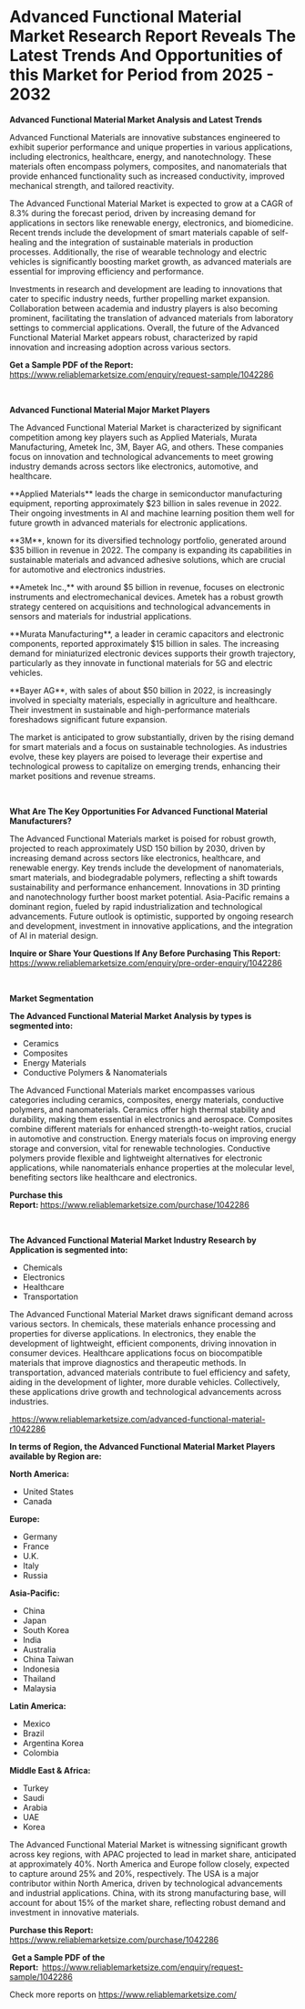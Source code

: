<p><h1>Advanced Functional Material Market Research Report Reveals The Latest Trends And Opportunities of this Market for Period from 2025 - 2032</h1></p><p><strong>Advanced Functional Material Market Analysis and Latest Trends</strong></p>
<p><p>Advanced Functional Materials are innovative substances engineered to exhibit superior performance and unique properties in various applications, including electronics, healthcare, energy, and nanotechnology. These materials often encompass polymers, composites, and nanomaterials that provide enhanced functionality such as increased conductivity, improved mechanical strength, and tailored reactivity.</p><p>The Advanced Functional Material Market is expected to grow at a CAGR of 8.3% during the forecast period, driven by increasing demand for applications in sectors like renewable energy, electronics, and biomedicine. Recent trends include the development of smart materials capable of self-healing and the integration of sustainable materials in production processes. Additionally, the rise of wearable technology and electric vehicles is significantly boosting market growth, as advanced materials are essential for improving efficiency and performance.</p><p>Investments in research and development are leading to innovations that cater to specific industry needs, further propelling market expansion. Collaboration between academia and industry players is also becoming prominent, facilitating the translation of advanced materials from laboratory settings to commercial applications. Overall, the future of the Advanced Functional Material Market appears robust, characterized by rapid innovation and increasing adoption across various sectors.</p></p>
<p><strong>Get a Sample PDF of the Report:&nbsp;</strong> <a href="https://www.reliablemarketsize.com/enquiry/request-sample/1042286?utm_campaign=2640&utm_medium=2&utm_source=Github&utm_content=ia&utm_term=31032025&utm_id=advanced-functional-material">https://www.reliablemarketsize.com/enquiry/request-sample/1042286</a></p>
<p>&nbsp;</p>
<p><strong>Advanced Functional Material Major Market Players</strong></p>
<p><p>The Advanced Functional Material Market is characterized by significant competition among key players such as Applied Materials, Murata Manufacturing, Ametek Inc, 3M, Bayer AG, and others. These companies focus on innovation and technological advancements to meet growing industry demands across sectors like electronics, automotive, and healthcare.</p><p>**Applied Materials** leads the charge in semiconductor manufacturing equipment, reporting approximately $23 billion in sales revenue in 2022. Their ongoing investments in AI and machine learning position them well for future growth in advanced materials for electronic applications.</p><p>**3M**, known for its diversified technology portfolio, generated around $35 billion in revenue in 2022. The company is expanding its capabilities in sustainable materials and advanced adhesive solutions, which are crucial for automotive and electronics industries.</p><p>**Ametek Inc.,** with around $5 billion in revenue, focuses on electronic instruments and electromechanical devices. Ametek has a robust growth strategy centered on acquisitions and technological advancements in sensors and materials for industrial applications.</p><p>**Murata Manufacturing**, a leader in ceramic capacitors and electronic components, reported approximately $15 billion in sales. The increasing demand for miniaturized electronic devices supports their growth trajectory, particularly as they innovate in functional materials for 5G and electric vehicles.</p><p>**Bayer AG**, with sales of about $50 billion in 2022, is increasingly involved in specialty materials, especially in agriculture and healthcare. Their investment in sustainable and high-performance materials foreshadows significant future expansion.</p><p>The market is anticipated to grow substantially, driven by the rising demand for smart materials and a focus on sustainable technologies. As industries evolve, these key players are poised to leverage their expertise and technological prowess to capitalize on emerging trends, enhancing their market positions and revenue streams.</p></p>
<p>&nbsp;</p>
<p><strong>What Are The Key Opportunities For Advanced Functional Material Manufacturers?</strong></p>
<p><p>The Advanced Functional Materials market is poised for robust growth, projected to reach approximately USD 150 billion by 2030, driven by increasing demand across sectors like electronics, healthcare, and renewable energy. Key trends include the development of nanomaterials, smart materials, and biodegradable polymers, reflecting a shift towards sustainability and performance enhancement. Innovations in 3D printing and nanotechnology further boost market potential. Asia-Pacific remains a dominant region, fueled by rapid industrialization and technological advancements. Future outlook is optimistic, supported by ongoing research and development, investment in innovative applications, and the integration of AI in material design.</p></p>
<p><strong>Inquire or Share Your Questions If Any Before Purchasing This Report:</strong> <a href="https://www.reliablemarketsize.com/enquiry/pre-order-enquiry/1042286?utm_campaign=2640&utm_medium=2&utm_source=Github&utm_content=ia&utm_term=31032025&utm_id=advanced-functional-material">https://www.reliablemarketsize.com/enquiry/pre-order-enquiry/1042286</a></p>
<p>&nbsp;</p>
<p><strong>Market Segmentation</strong></p>
<p><strong>The Advanced Functional Material Market Analysis by types is segmented into:</strong></p>
<p><ul><li>Ceramics</li><li>Composites</li><li>Energy Materials</li><li>Conductive Polymers & Nanomaterials</li></ul></p>
<p><p>The Advanced Functional Materials market encompasses various categories including ceramics, composites, energy materials, conductive polymers, and nanomaterials. Ceramics offer high thermal stability and durability, making them essential in electronics and aerospace. Composites combine different materials for enhanced strength-to-weight ratios, crucial in automotive and construction. Energy materials focus on improving energy storage and conversion, vital for renewable technologies. Conductive polymers provide flexible and lightweight alternatives for electronic applications, while nanomaterials enhance properties at the molecular level, benefiting sectors like healthcare and electronics.</p></p>
<p><strong>Purchase this Report:&nbsp;</strong><a href="https://www.reliablemarketsize.com/purchase/1042286?utm_campaign=2640&utm_medium=2&utm_source=Github&utm_content=ia&utm_term=31032025&utm_id=advanced-functional-material">https://www.reliablemarketsize.com/purchase/1042286</a></p>
<p>&nbsp;</p>
<p><strong>The Advanced Functional Material Market Industry Research by Application is segmented into:</strong></p>
<p><ul><li>Chemicals</li><li>Electronics</li><li>Healthcare</li><li>Transportation</li></ul></p>
<p><p>The Advanced Functional Material Market draws significant demand across various sectors. In chemicals, these materials enhance processing and properties for diverse applications. In electronics, they enable the development of lightweight, efficient components, driving innovation in consumer devices. Healthcare applications focus on biocompatible materials that improve diagnostics and therapeutic methods. In transportation, advanced materials contribute to fuel efficiency and safety, aiding in the development of lighter, more durable vehicles. Collectively, these applications drive growth and technological advancements across industries.</p></p>
<p><a href="https://www.reliablemarketsize.com/advanced-functional-material-r1042286?utm_campaign=2640&utm_medium=2&utm_source=Github&utm_content=ia&utm_term=31032025&utm_id=advanced-functional-material">&nbsp;https://www.reliablemarketsize.com/advanced-functional-material-r1042286</a></p>
<p><strong>In terms of Region, the Advanced Functional Material Market Players available by Region are:</strong></p>
<p>
    <p> <strong> North America: </strong>
        <ul>
            <li>United States</li>
            <li>Canada</li>
        </ul>
        </p> 
    <p> <strong> Europe: </strong>
        <ul>
            <li>Germany</li>
            <li>France</li>
            <li>U.K.</li>
            <li>Italy</li>
            <li>Russia</li>
        </ul>
        </p> 
    <p> <strong> Asia-Pacific: </strong>
        <ul>
            <li>China</li>
            <li>Japan</li>
            <li>South Korea</li>
            <li>India</li>
            <li>Australia</li>
            <li>China Taiwan</li>
            <li>Indonesia</li>
            <li>Thailand</li>
            <li>Malaysia</li>
        </ul>
        </p> 
    <p> <strong> Latin America: </strong>
        <ul>
            <li>Mexico</li>
            <li>Brazil</li>
            <li>Argentina Korea</li>
            <li>Colombia</li>
        </ul>
        </p> 
    <p> <strong> Middle East & Africa: </strong>
        <ul>
            <li>Turkey</li>
            <li>Saudi</li>
            <li>Arabia</li>
            <li>UAE</li>
            <li>Korea</li>
        </ul>
    </p>
    </p>
<p><p>The Advanced Functional Material Market is witnessing significant growth across key regions, with APAC projected to lead in market share, anticipated at approximately 40%. North America and Europe follow closely, expected to capture around 25% and 20%, respectively. The USA is a major contributor within North America, driven by technological advancements and industrial applications. China, with its strong manufacturing base, will account for about 15% of the market share, reflecting robust demand and investment in innovative materials.</p></p>
<p><strong>Purchase this Report: </strong><a href="https://www.reliablemarketsize.com/purchase/1042286?utm_campaign=2640&utm_medium=2&utm_source=Github&utm_content=ia&utm_term=31032025&utm_id=advanced-functional-material">https://www.reliablemarketsize.com/purchase/1042286</a></p>
<p>&nbsp;<strong>Get a Sample PDF of the Report:&nbsp;&nbsp;</strong><a href="https://www.reliablemarketsize.com/enquiry/request-sample/1042286?utm_campaign=2640&utm_medium=2&utm_source=Github&utm_content=ia&utm_term=31032025&utm_id=advanced-functional-material">https://www.reliablemarketsize.com/enquiry/request-sample/1042286</a></p>
<p><strong></strong></p>
<p>Check more reports on <a href="https://www.reliablemarketsize.com/?utm_campaign=2640&utm_medium=2&utm_source=Github&utm_content=ia&utm_term=31032025&utm_id=advanced-functional-material">https://www.reliablemarketsize.com/</a></p>